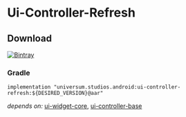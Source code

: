 Ui-Controller-Refresh
===============

## Download ##
[![Bintray](https://api.bintray.com/packages/universum-studios/android/universum.studios.android%3Aui/images/download.svg)](https://bintray.com/universum-studios/android/universum.studios.android%3Aui/_latestVersion)

### Gradle ###

    implementation "universum.studios.android:ui-controller-refresh:${DESIRED_VERSION}@aar"

_depends on:_
[ui-widget-core](https://github.com/universum-studios/android_ui/tree/master/library-widget-core),
[ui-controller-base](https://github.com/universum-studios/android_ui/tree/master/library-controller-base)